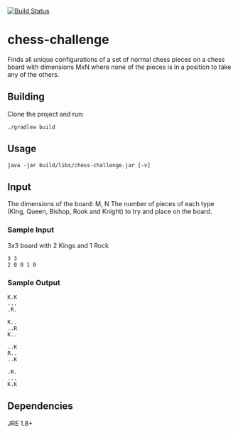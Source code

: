 [![Build Status](https://travis-ci.org/mabernardo/chess-challenge.svg?branch=master)](https://travis-ci.org/mabernardo/chess-challenge)

# chess-challenge
Finds all unique configurations of a set of normal chess pieces on a chess board with dimensions MxN where none of the pieces is in a position to take any of the others.

## Building
Clone the project and run:

	./gradlew build

## Usage

	java -jar build/libs/chess-challenge.jar [-v]

## Input
The dimensions of the board: M, N
The number of pieces of each type (King, Queen, Bishop, Rook and Knight) to try and place on the board.

### Sample Input
3x3 board with 2 Kings and 1 Rock

	3 3
	2 0 0 1 0


### Sample Output

	K.K
	...
	.R.
	
	K..
	..R
	K..
	
	..K
	R..
	..K
	
	.R.
	...
	K.K

## Dependencies
JRE 1.8+